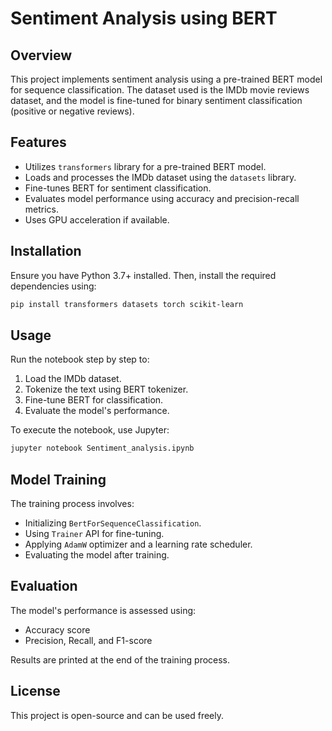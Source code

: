 # Sentiment Analysis using BERT

## Overview
This project implements sentiment analysis using a pre-trained BERT model for sequence classification. The dataset used is the IMDb movie reviews dataset, and the model is fine-tuned for binary sentiment classification (positive or negative reviews).

## Features
- Utilizes `transformers` library for a pre-trained BERT model.
- Loads and processes the IMDb dataset using the `datasets` library.
- Fine-tunes BERT for sentiment classification.
- Evaluates model performance using accuracy and precision-recall metrics.
- Uses GPU acceleration if available.

## Installation
Ensure you have Python 3.7+ installed. Then, install the required dependencies using:

```sh
pip install transformers datasets torch scikit-learn
```

## Usage
Run the notebook step by step to:
1. Load the IMDb dataset.
2. Tokenize the text using BERT tokenizer.
3. Fine-tune BERT for classification.
4. Evaluate the model's performance.

To execute the notebook, use Jupyter:

```sh
jupyter notebook Sentiment_analysis.ipynb
```

## Model Training
The training process involves:
- Initializing `BertForSequenceClassification`.
- Using `Trainer` API for fine-tuning.
- Applying `AdamW` optimizer and a learning rate scheduler.
- Evaluating the model after training.

## Evaluation
The model's performance is assessed using:
- Accuracy score
- Precision, Recall, and F1-score

Results are printed at the end of the training process.

## License
This project is open-source and can be used freely.



